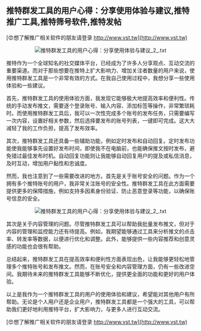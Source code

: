 ## **推特群发工具的用户心得：分享使用体验与建议,推特推广工具,推特筛号软件,推特发帖**

[😍想了解推广相关软件的朋友请登录 http://www.vst.tw](http://www.vst.tw)

 <center><img src="https://vst.tw/MP4/tuiguang/png/0.png" alt="推特群发工具的用户心得：分享使用体验与建议_2_.txt"></center>

推特作为一个全球知名的社交媒体平台，已经成为了许多人分享观点、互动交流的重要渠道。而对于那些想要在推特上扩大影响力、增加关注者数量的用户来说，使用推特群发工具是一个非常有效的方式。在我自己使用过程中，我想分享一些使用体验和一些建议。

首先，推特群发工具的使用体验方面，我发现它能够极大地提高效率和便利性。传统的手动发布推文，需要逐个登录账号、输入内容、添加标签等操作，非常繁琐耗时。而使用推特群发工具后，我可以一次性完成多个账号的发布任务，只需要编写一次内容，设置好相关参数，然后选择要发布的账号列表，一键即可完成。这大大减轻了我的工作负担，提高了发布效率。

其次，推特群发工具还具备一些辅助功能，例如定时发布和自动回复。定时发布功能使我能够事先设置好发布时间，即使我不在电脑前，也能确保推文按时发布，避免错过最佳发布时机。自动回复功能则让我能够自动回复用户的提及或私信消息，及时互动，增加用户黏性和忠诚度。

然而，我也注意到了一些需要改进的地方。首先是关于账号安全的问题。作为一个拥有多个推特账号的用户，我非常关注账号的安全性。推特群发工具在此方面需要提供更多的保障措施，例如支持多因素身份验证、防止恶意登录等功能，以确保账号信息的安全。

 <center><img src="https://vst.tw/MP4/tuiguang/png/6.png" alt="推特群发工具的用户心得：分享使用体验与建议_2_.txt"></center>

其次是关于内容管理的问题。尽管推特群发工具可以帮助我批量发布推文，但对于内容的管理和监控能力还有待提高。例如，我期望能够通过工具来分析推文的点击率、转发率等数据，以便进行优化和调整。此外，能够提供一些内容推荐和创意灵感的功能也会很有帮助。

总结起来，推特群发工具在提高效率和便利性方面表现出色，让我能够更轻松地管理多个推特账号和发布推文。然而，在账号安全和内容管理方面，仍有一些改进空间。我期待未来的推特群发工具能够不断优化，提供更全面的功能和更好的用户体验。

以上是我作为一个推特群发工具的用户的使用体验和建议，希望能对其他用户有所帮助。无论是个人用户还是企业用户，推特群发工具都是一个强大的工具，可以帮助我们更好地利用推特平台，扩大影响力，与更多人进行互动交流。

[😍想了解推广相关软件的朋友请登录 http://www.vst.tw](http://www.vst.tw)



